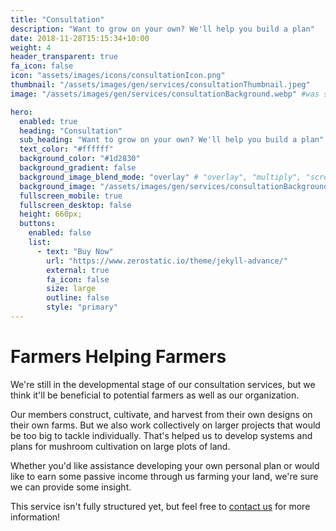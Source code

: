 ```yaml
---
title: "Consultation"
description: "Want to grow on your own? We'll help you build a plan"
date: 2018-11-28T15:15:34+10:00
weight: 4
header_transparent: true
fa_icon: false
icon: "assets/images/icons/consultationIcon.png"
thumbnail: "/assets/images/gen/services/consultationThumbnail.jpeg"
image: "/assets/images/gen/services/consultationBackground.webp" #was service-4.webp

hero:
  enabled: true
  heading: "Consultation"
  sub_heading: "Want to grow on your own? We'll help you build a plan"
  text_color: "#ffffff"
  background_color: "#1d2830"
  background_gradient: false
  background_image_blend_mode: "overlay" # "overlay", "multiply", "screen"
  background_image: "/assets/images/gen/services/consultationBackground.webp" #was service-4-large.webp
  fullscreen_mobile: true
  fullscreen_desktop: false
  height: 660px;
  buttons:
    enabled: false
    list:
      - text: "Buy Now"
        url: "https://www.zerostatic.io/theme/jekyll-advance/"
        external: true
        fa_icon: false
        size: large
        outline: false
        style: "primary"
---
```


# Farmers Helping Farmers

We're still in the developmental stage of our consultation services, but we think it'll be beneficial to potential farmers as well as our organization.

Our members construct, cultivate, and harvest from their own designs on their own farms. But we also work collectively on larger projects that would be too big to tackle individually. That's helped us to develop systems and plans for mushroom cultivation on large plots of land.

Whether you'd like assistance developing your own personal plan or would like to earn some passive income through us farming your land, we're sure we can provide some insight.

This service isn't fully structured yet, but feel free to [contact us](/contact) for more information!



<!-- Web design encompasses many different skills and disciplines in the production and maintenance of websites.

Often many individuals will work in teams covering different aspects of the design process, although some designers will cover them all. Web design partially overlaps web engineering in the broader scope of web development.

## What is Web Design?

User experience is about how a user interacts with, and experiences, a particular product, system or service. As a UX designer, you should consider the Why, What and How of product use.

{% include framework/shortcodes/figure.html src="/assets/images/gen/content/content-1.webp" title="Steve Francia" caption="Designing in Figma" alt="Photo of designing a website in Figma" link="https://figma.com" target="_blank" %}

## Front-end Development

The What addresses the things people can do with a product—its functionality. Finally, the How relates to the design of functionality in an accessible and aesthetically pleasant way. UX designers start with the Why before determining the What and then, finally, the How in order to create products that users can form meaningful experiences with. In software designs, you will need to ensure the product’s “substance” comes through an existing device and offers a seamless, fluid experience.

> As a UX designer, you should consider the Why, What and How of product use.

Web designers are expected to have an awareness of usability and if their role involves creating markup then they are also expected to be up to date with web accessibility guidelines.

## Design Systems

A Design System is a set of interconnected patterns and shared practices coherently organized to aid in digital product design and development of products such as apps or websites.

{% include framework/shortcodes/youtube.html id='2M6dJ2Uynhg' %}

## Process

There are two primary jobs involved in creating a website: the web designer and web developer, who often work closely together on a website. The web designers are responsible for the visual aspect, which includes the layout, coloring and typography of a web page.

- User experience research
- Visual design and illustration
- Programming and coding

![Design In Figma](/assets/images/gen/content/content-2.webp)

Web designers will also have a working knowledge of markup languages such as HTML and CSS, although the extent of their knowledge will differ from one web designer to another. -->
